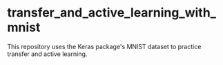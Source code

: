 # transfer_and_active_learning_with_mnist
This repository uses the Keras package's MNIST dataset to practice transfer and active learning.  
